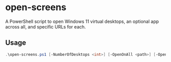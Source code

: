 # open-screens
A PowerShell script to open Windows 11 virtual desktops, an optional app across all, and specific URLs for each.

## Usage

```powershell
.\open-screens.ps1 [-NumberOfDesktops <int>] [-OpenOnAll <path>] [-OpenURLs <url>]
```
